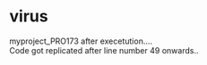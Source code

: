 # virus
myproject_PRO173
after execetution....   
Code got replicated after line number 49 onwards..
